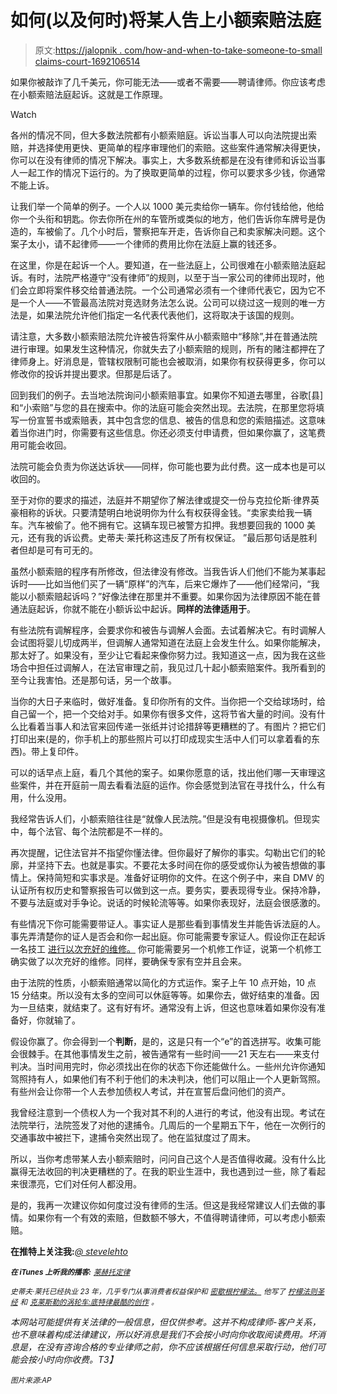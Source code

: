 # 如何(以及何时)将某人告上小额索赔法庭

> 原文:[https://jalopnik . com/how-and-when-to-take-someone-to-small claims-court-1692106514](https://jalopnik.com/how-and-when-to-take-someone-to-small-claims-court-1692106514)

如果你被敲诈了几千美元，你可能无法——或者不需要——聘请律师。你应该考虑在小额索赔法庭起诉。这就是工作原理。

Watch

各州的情况不同，但大多数法院都有小额索赔庭。诉讼当事人可以向法院提出索赔，并选择使用更快、更简单的程序审理他们的索赔。这些案件通常解决得更快，你可以在没有律师的情况下解决。事实上，大多数系统都是在没有律师和诉讼当事人一起工作的情况下运行的。为了换取更简单的过程，你可以要求多少钱，你通常不能上诉。

让我们举一个简单的例子。一个人以 1000 美元卖给你一辆车。你付钱给他，他给你一个头衔和钥匙。你去你所在州的车管所或类似的地方，他们告诉你车牌号是伪造的，车被偷了。几个小时后，警察把车开走，告诉你自己和卖家解决问题。这个案子太小，请不起律师——一个律师的费用比你在法庭上赢的钱还多。

在这里，你是在起诉一个人。要知道，在一些法庭上，公司很难在小额索赔法庭起诉。有时，法院严格遵守“没有律师”的规则，以至于当一家公司的律师出现时，他们会立即将案件移交给普通法院。一个公司通常必须有一个律师代表它，因为它不是一个人——不管最高法院对竞选财务法怎么说。公司可以绕过这一规则的唯一方法是，如果法院允许他们指定一名代表代表他们，这将取决于该国的规则。

请注意，大多数小额索赔法院允许被告将案件从小额索赔中“移除”,并在普通法院进行审理。如果发生这种情况，你就失去了小额索赔的规则，所有的赌注都押在了律师身上。好消息是，管辖权限制可能也会被取消，如果你有权获得更多，你可以修改你的投诉并提出要求。但那是后话了。

回到我们的例子。去当地法院询问小额索赔事宜。如果你不知道去哪里，谷歌[县]和“小索赔”与您的县在搜索中。你的法庭可能会突然出现。去法院，在那里您将填写一份宣誓书或索赔表，其中包含您的信息、被告的信息和您的索赔描述。这意味着当你进门时，你需要有这些信息。你还必须支付申请费，但如果你赢了，这笔费用可能会收回。

法院可能会负责为你送达诉状——同样，你可能也要为此付费。这一成本也是可以收回的。

至于对你的要求的描述，法庭并不期望你了解法律或提交一份与克拉伦斯·律界英豪相称的诉状。只要清楚明白地说明你为什么有权获得金钱。“卖家卖给我一辆车。汽车被偷了。他不拥有它。这辆车现已被警方扣押。我想要回我的 1000 美元，还有我的诉讼费。史蒂夫·莱托称这违反了所有权保证。 ”最后那句话是胜利者但却是可有可无的。

虽然小额索赔的程序有所修改，但法律没有修改。当我告诉人们他们不能为某事起诉时——比如当他们买了一辆“原样”的汽车，后来它爆炸了——他们经常问，“我能以小额索赔起诉吗？”好像法律在那里并不重要。如果你因为法律原因不能在普通法庭起诉，你就不能在小额诉讼中起诉。**同样的法律适用于**。

有些法院有调解程序，会要求你和被告与调解人会面。去试着解决它。有时调解人会试图将婴儿切成两半，但调解人通常知道在法庭上会发生什么。如果你能解决，那太好了。如果没有，至少让它看起来像你努力过。我知道这一点，因为我在这些场合中担任过调解人，在法官审理之前，我见过几十起小额索赔案件。我所看到的至今让我害怕。还是那句话，另一个故事。

当你的大日子来临时，做好准备。复印你所有的文件。当你把一个交给球场时，给自己留一个，把一个交给对手。如果你有很多文件，这将节省大量的时间。没有什么比看着当事人和法官来回传递一张纸并讨论措辞等更糟糕的了。有图片？把它们打印出来(是的，你手机上的那些照片可以打印成现实生活中人们可以拿着看的东西)。带上复印件。

可以的话早点上庭，看几个其他的案子。如果你愿意的话，找出他们哪一天审理这些案件，并在开庭前一周去看看法庭的运作。你会感觉到法官在寻找什么，什么有用，什么没用。

我经常告诉人们，小额索赔往往是“就像人民法院。”但是没有电视摄像机。但现实中，每个法官、每个法院都是不一样的。

再次提醒，记住法官并不指望你懂法律。但你最好了解你的事实。勾勒出它们的轮廓，并坚持下去。也就是事实。不要花太多时间在你的感受或你认为被告想做的事情上。保持简短和实事求是。准备好证明你的文件。在这个例子中，来自 DMV 的认证所有权历史和警察报告可以做到这一点。要务实，要表现得专业。保持冷静，不要与法庭或对手争论。说话的时候轮流等等。如果你表现好，法庭会很感激的。

有些情况下你可能需要带证人。事实证人是那些看到事情发生并能告诉法庭的人。事先弄清楚你的证人是否会和你一起出庭。你可能需要专家证人。假设你正在起诉一名技工 [进行以次充好的维修。](http://oppositelock.jalopnik.com/how-one-transmission-shop-cost-the-big-three-millions-o-1639433968) 你可能需要另一个机修工作证，说第一个机修工确实做了以次充好的维修。同样，要确保专家有空并且会来。

由于法院的性质，小额索赔通常以简化的方式运作。案子上午 10 点开始，10 点 15 分结束。所以没有太多的空间可以休庭等等。如果你去，做好结束的准备。因为一旦结束，就结束了。这有好有坏。通常没有上诉，但这也意味着如果你没有准备好，你就输了。

假设你赢了。你会得到一个**判断**，是的，这是只有一个“e”的首选拼写。收集可能会很棘手。在其他事情发生之前，被告通常有一些时间——21 天左右——来支付判决。当时间用完时，你必须找出在你的状态下你还能做什么。一些州允许你通知驾照持有人，如果他们有不利于他们的未决判决，他们可以阻止一个人更新驾照。有些州会让你带一个人去参加债权人考试，并在宣誓后盘问他们的资产。

我曾经注意到一个债权人为一个我对其不利的人进行的考试，他没有出现。考试在法院举行，法院签发了对他的逮捕令。几周后的一个星期五下午，他在一次例行的交通事故中被拦下，逮捕令突然出现了。他在监狱度过了周末。

所以，当你考虑带某人去小额索赔时，问问自己这个人是否值得收藏。没有什么比赢得无法收回的判决更糟糕的了。在我的职业生涯中，我也遇到过一些，除了看起来很漂亮，它们对任何人都没用。

是的，我再一次建议你如何度过没有律师的生活。但这是我经常建议人们去做的事情。如果你有一个有效的索赔，但数额不够大，不值得聘请律师，可以考虑小额索赔。

**在推特上关注我:***[*@ stevelehto*](https://twitter.com/stevelehto)*

*<small>**在 iTunes 上听我的播客:**</small> [<small>*莱赫托定律*</small>](https://itunes.apple.com/us/podcast/lehtos-law/id937280934?mt=2)*

**<small>史蒂夫·莱托已经执业 23 年，几乎专门从事消费者权益保护和</small>* [*<small>密歇根柠檬法。</small>*](http://lehtoslaw.com/) *<small>他写了</small>* [*<small>柠檬法则圣经</small>*](http://www.amazon.com/The-New-Lemon-Law-Bible/dp/1468046489/?asc_campaign=InlineText&asc_refurl=https://jalopnik.com/how-and-when-to-take-someone-to-small-claims-court-1692106514&asc_source=&tag=kinjajalopniklink-20) *<small>和</small>* [*<small>克莱斯勒的涡轮车:底特律最酷的创作</small>*](http://www.amazon.com/Chryslers-Turbine-Car-Detroits-Creation/dp/1569765499/?asc_campaign=InlineText&asc_refurl=https://jalopnik.com/how-and-when-to-take-someone-to-small-claims-court-1692106514&asc_source=&ascsub&tag=kinjajalopniklink-20) *<small>。</small>*<small></small>*

*本网站可能提供有关法律的一般信息，但仅供参考。这并不构成律师-客户关系，也不意味着构成法律建议，所以好消息是我们不会按小时向你收取阅读费用。坏消息是，在没有咨询合格的专业律师之前，你不应该根据任何信息采取行动，他们可能会按小时向你收费。T3】*

*<small>*图片来源:AP*</small>*